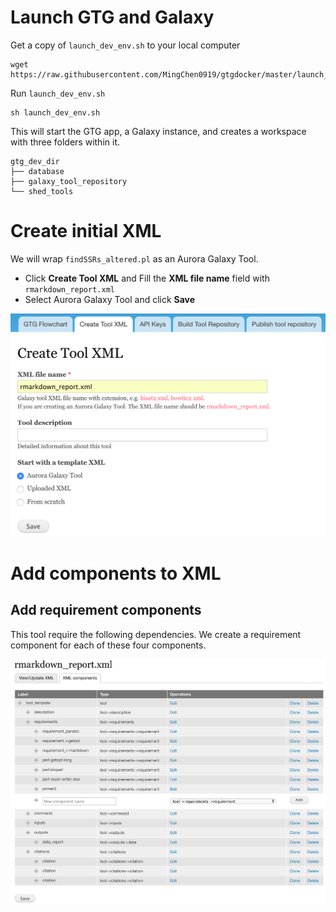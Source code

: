 
# Launch GTG and Galaxy

Get a copy of `launch_dev_env.sh` to your local computer

```
wget https://raw.githubusercontent.com/MingChen0919/gtgdocker/master/launch_dev_env.sh
```

Run `launch_dev_env.sh`

```
sh launch_dev_env.sh
```

This will start the GTG app, a Galaxy instance, and creates a workspace with three folders within it.

```
gtg_dev_dir
├── database
├── galaxy_tool_repository
└── shed_tools
```

# Create initial XML

We will wrap `findSSRs_altered.pl` as an Aurora Galaxy Tool. 

* Click **Create Tool XML** and Fill the **XML file name** field with `rmarkdown_report.xml`
* Select Aurora Galaxy Tool and click **Save**

![](images/create_tool_xml.png)

# Add components to XML

## Add requirement components

This tool require the following dependencies. We create a requirement component for each of these four components.

![](images/add_requirements_components.png)

